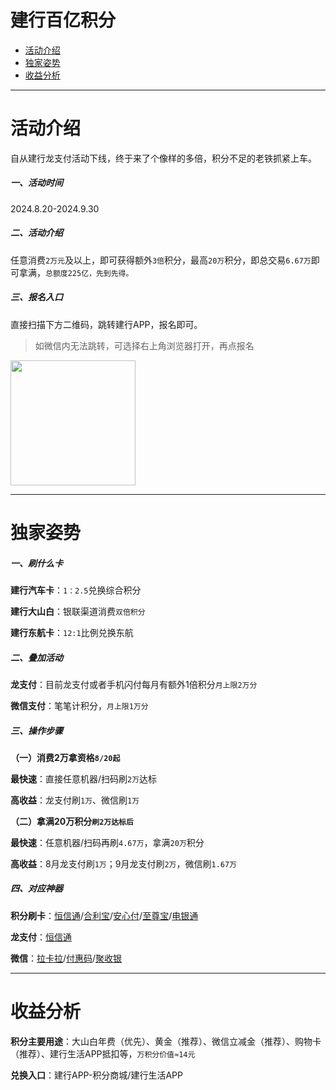 # 建行百亿积分

* [活动介绍](https://wiki.zjkmkj.com/#/activity/jhbyjf?id=%e6%b4%bb%e5%8a%a8%e4%bb%8b%e7%bb%8d)
* [独家姿势](https://wiki.zjkmkj.com/#/activity/jhbyjf?id=%e7%8b%ac%e5%ae%b6%e5%a7%bf%e5%8a%bf)
* [收益分析](https://wiki.zjkmkj.com/#/activity/jhbyjf?id=%e6%94%b6%e7%9b%8a%e5%88%86%e6%9e%90)

---

# 活动介绍

自从建行龙支付活动下线，终于来了个像样的多倍，积分不足的老铁抓紧上车。

##### 一、活动时间

2024.8.20-2024.9.30

##### 二、活动介绍

任意消费`2万元`及以上，即可获得额外`3倍`积分，最高`20万`积分，即总交易`6.67万`即可拿满，`总额度225亿，先到先得。`

##### 三、报名入口

直接扫描下方二维码，跳转建行APP，报名即可。

> 如微信内无法跳转，可选择右上角浏览器打开，再点报名

<img src="https://cos.zjkmkj.com/media/2024/08/20/f25a96b6ffc85c6eadfcae374251be7e-2.webp" width=200 />

---

# 独家姿势

##### 一、刷什么卡

**建行汽车卡**：`1：2.5`兑换综合积分

**建行大山白**：银联渠道消费`双倍积分`

**建行东航卡**：`12:1`比例兑换东航

##### 二、叠加活动

**龙支付**：目前龙支付或者手机闪付每月有额外1倍积分`月上限2万分`

**微信支付**：笔笔计积分，`月上限1万分`

##### 三、操作步骤

**（一）消费2万拿资格`8/20起`**

**最快速**：直接任意机器/扫码刷`2万`达标

**高收益**：龙支付刷`1万`、微信刷`1万`

**（二）拿满20万积分`刷2万达标后`**

**最快速**：任意机器/扫码再刷`4.67万`，拿满`20万`积分

**高收益**：8月龙支付刷`1万`；9月龙支付刷`2万`，微信刷`1.67万`

##### 四、对应神器

**积分刷卡**：[恒信通](https://wiki.zjkmkj.com/#/tool/hxt)/[合利宝](https://wiki.zjkmkj.com/#/tool/hlb)/[安心付](https://wiki.zjkmkj.com/#/tool/axf)/[至尊宝](https://wiki.zjkmkj.com/#/tool/zzb)/[电银通](https://wiki.zjkmkj.com/#/tool/dyt)

**龙支付**：[恒信通](https://wiki.zjkmkj.com/#/tool/hxt)

**微信**：[拉卡拉](https://wiki.zjkmkj.com/#/tool/lkl)/[付惠码](https://wiki.zjkmkj.com/#/tool/fhm)/[聚收银](https://wiki.zjkmkj.com/#/tool/jsy)

---

# 收益分析

**积分主要用途**：大山白年费（优先）、黄金（推荐）、微信立减金（推荐）、购物卡（推荐）、建行生活APP抵扣等，`万积分价值≈14元`

**兑换入口**：建行APP-积分商城/建行生活APP
